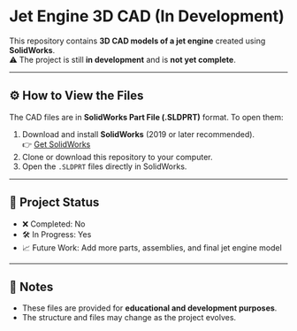 # Jet Engine 3D CAD (In Development)

This repository contains **3D CAD models of a jet engine** created using **SolidWorks**.  
⚠️ The project is still **in development** and is **not yet complete**.

---

## ⚙️ How to View the Files

The CAD files are in **SolidWorks Part File (.SLDPRT)** format. To open them:

1. Download and install **SolidWorks** (2019 or later recommended).  
   👉 [Get SolidWorks](https://www.solidworks.com/)  
2. Clone or download this repository to your computer.  
3. Open the `.SLDPRT` files directly in SolidWorks.  

---

## 🚧 Project Status
- ❌ Completed: No  
- 🛠️ In Progress: Yes  
- 📈 Future Work: Add more parts, assemblies, and final jet engine model  

---

## 📌 Notes
- These files are provided for **educational and development purposes**.  
- The structure and files may change as the project evolves.  
